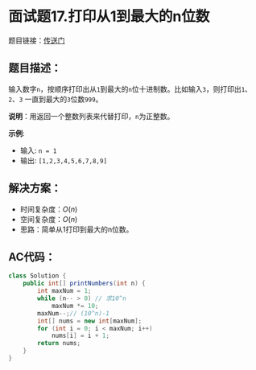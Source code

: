 # 面试题17.打印从1到最大的n位数
题目链接：[传送门](https://leetcode-cn.com/problems/da-yin-cong-1dao-zui-da-de-nwei-shu-lcof/)

## 题目描述：
输入数字`n`，按顺序打印出从`1`到最大的`n`位十进制数。比如输入`3`，则打印出`1`、`2`、`3` 一直到最大的`3`位数`999`。

**说明**：用返回一个整数列表来代替打印，`n`为正整数。

**示例**:

- 输入: `n = 1`
- 输出: `[1,2,3,4,5,6,7,8,9]`

## 解决方案：
- 时间复杂度：$O(n)$
- 空间复杂度：$O(n)$
- 思路：简单从1打印到最大的n位数。

## AC代码：
```java
class Solution {
	public int[] printNumbers(int n) {
		int maxNum = 1;
		while (n-- > 0) // 求10^n
			maxNum *= 10;
		maxNum--;// (10^n)-1
		int[] nums = new int[maxNum];
		for (int i = 0; i < maxNum; i++)
			nums[i] = i + 1;
		return nums;
	}
}
```